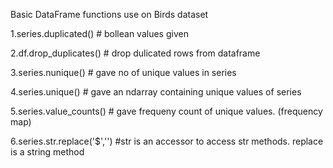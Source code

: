 Basic DataFrame functions use on Birds dataset

1.series.duplicated() # bollean values given

2.df.drop_duplicates() # drop dulicated rows from dataframe

3.series.nunique() # gave no of unique values in series

4.series.unique() # gave an ndarray containing unique values of series

5.series.value_counts() # gave frequeny count of unique values. (frequency map)

6.series.str.replace('$','') #str is an accessor to access str methods. replace is a string method
